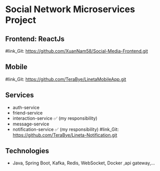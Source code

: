 # Social Network Microservices Project

## Frontend: ReactJs
  #link_Git: https://github.com/XuanNam58/Social-Media-Frontend.git

## Mobile
  #link_Git: https://github.com/TeraBye/LinetaMobileApp.git

## Services
- auth-service
- friend-service
- interaction-service ✅ (my responsibility) 
- message-service
- notification-service ✅ (my responsibility)
    #link_Git: https://github.com/TeraBye/Lineta-Notification.git

## Technologies
- Java, Spring Boot, Kafka, Redis, WebSocket, Docker ,api gateway,... 




